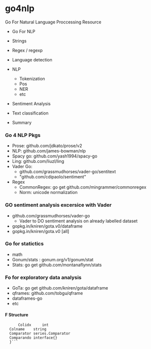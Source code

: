 # go4nlp
Go For Natural Language Proccessing Resource

- Go For NLP
+ Strings
+ Regex / regexp
+ Language detection 
+ NLP 
  + Tokenization 
  + Pos
  + NER 
  + etc 

+ Sentiment Analysis
+ Text classification 
+ Summary 

### Go 4 NLP Pkgs 
+ Prose: github.com/jdkato/prose/v2
+ NLP: github.com/james-bowman/nlp 
+ Spacy go: github.com/yash1994/spacy-go
+ Ling: github.com/liuzl/ling 
+ Vader Go:
  + github.com/grassmudhorses/vader-go/sentitext
  + "github.com/cdipaolo/sentiment"
+ Regex
  + CommonRegex: go get github.com/mingrammer/commonregex
  + Norm: unicode normalization 


### GO sentiment analysis excersice with Vader 
+ github.com/grassmudhorses/vader-go
  + Vader to DO sentiment analysis on already labelled dataset 
+ gopkg.in/kniren/gota.v0/dataframe 
+ gopkg.in/kniren/gota.v0 [all]


### Go for statictics 
+ math
+ Gonum/stats : gonum.org/v1/gonum/stat
+ Stats: go get github.com/montanaflynn/stats

### Fo for exploratory data analysis 
+ GoTa: go get github.com/kniren/gota/dataframe
+ qframes: github.com/tobgu/qframe
+ dataframes-go 
+ etc 

#### F Structure 
  ```type F struct {
		Colidx     int
    Colname    string
    Comparator series.Comparator
    Comparando interface{}
	}```
